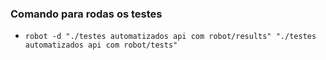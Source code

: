### Comando para rodas os testes
- `robot -d "./testes automatizados api com robot/results" "./testes automatizados api com robot/tests"`

